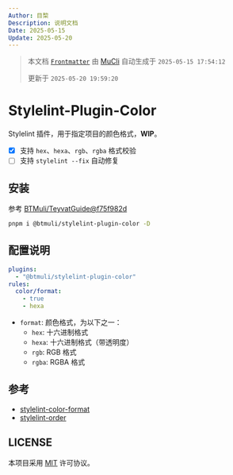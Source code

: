 ```yaml
---
Author: 目棃
Description: 说明文档
Date: 2025-05-15
Update: 2025-05-20
---
```


> 本文档 [`Frontmatter`](https://github.com/BTMuli/MuCli#Frontmatter) 由 [MuCli](https://github.com/BTMuli/Mucli) 自动生成于 `2025-05-15 17:54:12`
>
> 更新于 `2025-05-20 19:59:20`

# Stylelint-Plugin-Color

Stylelint 插件，用于指定项目的颜色格式，**WIP**。

- [x] 支持 `hex`、`hexa`、`rgb`、`rgba` 格式校验
- [ ] 支持 `stylelint --fix` 自动修复

## 安装

参考 [BTMuli/TeyvatGuide@f75f982d](https://github.com/BTMuli/TeyvatGuide/commit/f75f982d84787920cb2234f79e4e9baee8beb1c6)

```bash
pnpm i @btmuli/stylelint-plugin-color -D
```

## 配置说明


```yaml
plugins:
  - "@btmuli/stylelint-plugin-color"
rules:
  color/format:
    - true
    - hexa
```

- `format`: 颜色格式，为以下之一：
  - `hex`: 十六进制格式
  - `hexa`: 十六进制格式（带透明度）
  - `rgb`: RGB 格式
  - `rgba`: RGBA 格式

## 参考

- [stylelint-color-format](https://github.com/filipekiss/stylelint-color-format)
- [stylelint-order](https://github.com/hudochenkov/stylelint-order)

## LICENSE

本项目采用 [MIT](./LICENSE) 许可协议。
